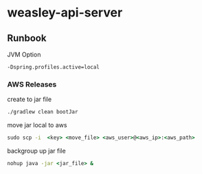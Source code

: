 # weasley-api-server




## Runbook

JVM Option 

```
-Dspring.profiles.active=local
```
### AWS Releases

create to jar file

```cmd
./gradlew clean bootJar
```

move jar local to aws

```cmd
sudo scp -i  <key> <move_file> <aws_user>@<aws_ip>:<aws_path>
```

backgroup up jar file

```cmd
nohup java -jar <jar_file> &
```
